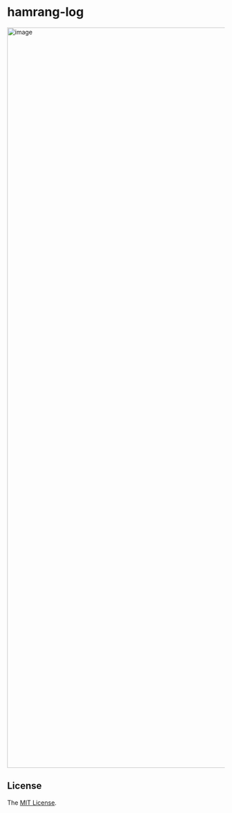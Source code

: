 # hamrang-log

<img width="1715" alt="image" src="https://github.com/user-attachments/assets/420f50cd-0d64-4daa-9275-eb237a8cc16">

## License

The [MIT License](LICENSE).
